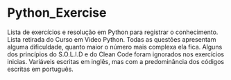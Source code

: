 # Python_Exercise
Lista de exercícios e resolução em Python para registrar o conhecimento. Lista retirada do Curso em Video Python.
Todas as questões apresentam alguma dificuldade, quanto maior o número mais complexa ela fica.
Alguns dos princípios do S.O.L.I.D e do Clean Code foram ignorados nos exercícios inicias.
Variáveis escritas em inglês, mas com a predominância dos códigos escritas em português.
